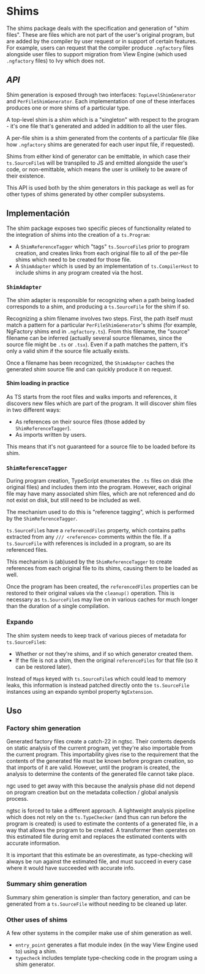 # Shims

The shims package deals with the specification and generation of "shim files". These are files which are not part of the user's original program, but are added by the compiler by user request or in support of certain features. For example, users can request that the compiler produce `.ngfactory` files alongside user files to support migration from View Engine (which used `.ngfactory` files) to Ivy which does not.

## *API*

Shim generation is exposed through two interfaces: `TopLevelShimGenerator` and `PerFileShimGenerator`. Each implementation of one of these interfaces produces one or more shims of a particular type.

A top-level shim is a shim which is a "singleton" with respect to the program - it's one file that's generated and added in addition to all the user files.

A per-file shim is a shim generated from the contents of a particular file (like how `.ngfactory` shims are generated for each user input file, if requested).

Shims from either kind of generator can be emittable, in which case their `ts.SourceFile`s will be transpiled to JS and emitted alongside the user's code, or non-emittable, which means the user is unlikely to be aware of their existence.

This API is used both by the shim generators in this package as well as for other types of shims generated by other compiler subsystems.

## Implementación

The shim package exposes two specific pieces of functionality related to the integration of shims into the creation of a `ts.Program`:

* A `ShimReferenceTagger` which "tags" `ts.SourceFile`s prior to program creation, and creates links from each original file to all of the per-file shims which need to be created for those file.
* A `ShimAdapter` which is used by an implementation of `ts.CompilerHost` to include shims in any program created via the host.

### `ShimAdapter`

The shim adapter is responsible for recognizing when a path being loaded corresponds to a shim, and producing a `ts.SourceFile` for the shim if so.

Recognizing a shim filename involves two steps. First, the path itself must match a pattern for a particular `PerFileShimGenerator`'s shims (for example, NgFactory shims end in `.ngfactory.ts`). From this filename, the "source" filename can be inferred (actually several source filenames, since the source file might be `.ts` or `.tsx`). Even if a path matches the pattern, it's only a valid shim if the source file actually exists.

Once a filename has been recognized, the `ShimAdapter` caches the generated shim source file and can quickly produce it on request.

#### Shim loading in practice

As TS starts from the root files and walks imports and references, it discovers new files which are part of the program. It will discover shim files in two different ways:

* As references on their source files (those added by `ShimReferenceTagger`).
* As imports written by users.

This means that it's not guaranteed for a source file to be loaded before its shim.

### `ShimReferenceTagger`

During program creation, TypeScript enumerates the `.ts` files on disk (the original files) and includes them into the program. However, each original file may have many associated shim files, which are not referenced and do not exist on disk, but still need to be included as well.

The mechanism used to do this is "reference tagging", which is performed by the `ShimReferenceTagger`.

`ts.SourceFile`s have a `referencedFiles` property, which contains paths extracted from any `/// <reference>` comments within the file. If a `ts.SourceFile` with references is included in a program, so are its referenced files.

This mechanism is (ab)used by the `ShimReferenceTagger` to create references from each original file to its shims, causing them to be loaded as well.

Once the program has been created, the `referencedFiles` properties can be restored to their original values via the `cleanup()` operation. This is necessary as `ts.SourceFile`s may live on in various caches for much longer than the duration of a single compilation.

### Expando

The shim system needs to keep track of various pieces of metadata for `ts.SourceFile`s:

* Whether or not they're shims, and if so which generator created them.
* If the file is not a shim, then the original `referenceFiles` for that file (so it can be restored later).

Instead of `Map`s keyed with `ts.SourceFile`s which could lead to memory leaks, this information is instead patched directly onto the `ts.SourceFile` instances using an expando symbol property `NgExtension`.


## Uso

### Factory shim generation

Generated factory files create a catch-22 in ngtsc. Their contents depends on static analysis of the current program, yet they're also importable from the current program. This importability gives rise to the requirement that the contents of the generated file must be known before program creation, so that imports of it are valid. However, until the program is created, the analysis to determine the contents of the generated file cannot take place.

ngc used to get away with this because the analysis phase did not depend on program creation but on the metadata collection / global analysis process.

ngtsc is forced to take a different approach. A lightweight analysis pipeline which does not rely on the `ts.TypeChecker` (and thus can run before the program is created) is used to estimate the contents of a generated file, in a way that allows the program to be created. A transformer then operates on this estimated file during emit and replaces the estimated contents with accurate information.

It is important that this estimate be an overestimate, as type-checking will always be run against the estimated file, and must succeed in every case where it would have succeeded with accurate info.

### Summary shim generation

Summary shim generation is simpler than factory generation, and can be generated from a `ts.SourceFile` without needing to be cleaned up later.

### Other uses of shims

A few other systems in the compiler make use of shim generation as well.

* `entry_point` generates a flat module index (in the way View Engine used to) using a shim.
* `typecheck` includes template type-checking code in the program using a shim generator.